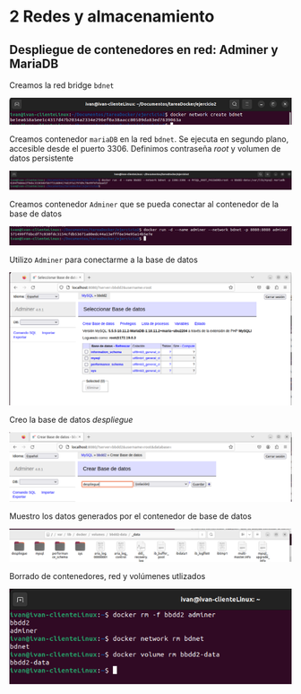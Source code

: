 # 2 Redes y almacenamiento

## Despliegue de contenedores en red: Adminer y MariaDB

Creamos la red bridge `bdnet`

![Captura21](./capturas2/Captura21.png)

Creamos contenedor `mariaDB` en la red `bdnet`. Se ejecuta en segundo plano, accesible desde el puerto 3306. Definimos contraseña *root* y volumen de datos persistente

![Captura22](./capturas2/Captura22.png)

Creamos contenedor `Adminer` que se pueda conectar al contenedor de la base de datos

![Captura23](./capturas2/Captura23.png)

Utilizo `Adminer` para conectarme a la base de datos

![Captura24](./capturas2/Captura24.png)

Creo la base de datos *despliegue*

![Captura25](./capturas2/Captura25.png)

Muestro los datos generados por el contenedor de base de datos

![Captura26](./capturas2/Captura26.png)

Borrado de contenedores, red y volúmenes utlizados

![Captura27](./capturas2/Captura27.png)
